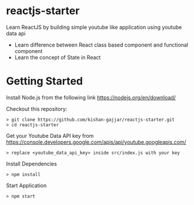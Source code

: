# reactjs-starter

Learn ReactJS by building simple youtube like application using youtube data api
- Learn difference between React class based component and functional component
- Learn the concept of State in React

# Getting Started

Install Node.js from the following link https://nodejs.org/en/download/

Checkout this repository:
```
> git clone https://github.com/kishan-gajjar/reactjs-starter.git
> cd reactjs-starter
```
Get your Youtube Data API key from https://console.developers.google.com/apis/api/youtube.googleapis.com/
```
> replace <youtube_data_api_key> inside src/index.js with your key
```
Install Dependencies
```
> npm install
```
Start Application
```
> npm start
```
